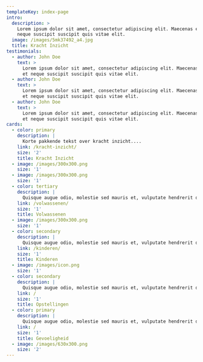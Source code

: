 ```yaml
---
templateKey: index-page
intro:
  description: >
    Lorem ipsum dolor sit amet, consectetur adipiscing elit. Maecenas eget mi et
    neque suscipit suscipit quis vitae elit.
  image: /images/5mk37492_a4.jpg
  title: Kracht Inzicht
testimonials:
  - author: John Doe
    text: >
      Lorem ipsum dolor sit amet, consectetur adipiscing elit. Maecenas eget mi
      et neque suscipit suscipit quis vitae elit.
  - author: John Doe
    text: >
      Lorem ipsum dolor sit amet, consectetur adipiscing elit. Maecenas eget mi
      et neque suscipit suscipit quis vitae elit.
  - author: John Doe
    text: >
      Lorem ipsum dolor sit amet, consectetur adipiscing elit. Maecenas eget mi
      et neque suscipit suscipit quis vitae elit.
cards:
  - color: primary
    description: |
      Korte pakkende tekst over kracht inzicht....
    link: /kracht-inzicht/
    size: '2'
    title: Kracht Inzicht
  - image: /images/300x300.png
    size: '1'
  - image: /images/300x300.png
    size: '1'
  - color: tertiary
    description: |
      Quisque augue odio, molestie sed mauris et, vulputate hendrerit diam.
    link: /volwassenen/
    size: '1'
    title: Volwassenen
  - image: /images/300x300.png
    size: '1'
  - color: secondary
    description: |
      Quisque augue odio, molestie sed mauris et, vulputate hendrerit diam.
    link: /kinderen/
    size: '1'
    title: Kinderen
  - image: /images/icon.png
    size: '1'
  - color: secondary
    description: |
      Quisque augue odio, molestie sed mauris et, vulputate hendrerit diam.
    link: /
    size: '1'
    title: Opstellingen
  - color: primary
    description: |
      Quisque augue odio, molestie sed mauris et, vulputate hendrerit diam.
    link: /
    size: '1'
    title: Gevoeligheid
  - image: /images/630x300.png
    size: '2'
---
```


